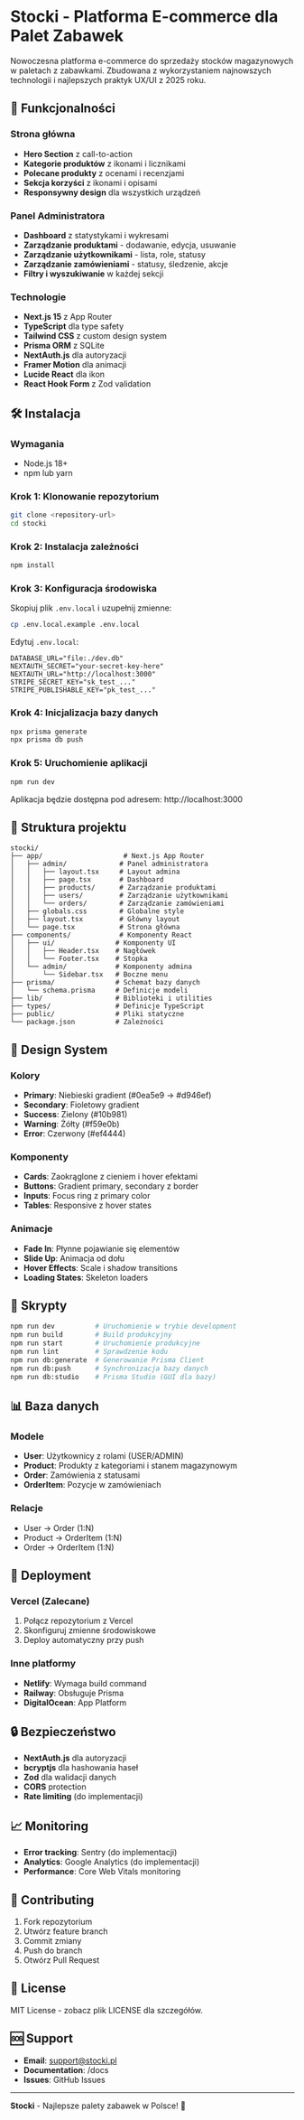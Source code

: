 # Stocki - Platforma E-commerce dla Palet Zabawek

Nowoczesna platforma e-commerce do sprzedaży stocków magazynowych w paletach z zabawkami. Zbudowana z wykorzystaniem najnowszych technologii i najlepszych praktyk UX/UI z 2025 roku.

## 🚀 Funkcjonalności

### Strona główna
- **Hero Section** z call-to-action
- **Kategorie produktów** z ikonami i licznikami
- **Polecane produkty** z ocenami i recenzjami
- **Sekcja korzyści** z ikonami i opisami
- **Responsywny design** dla wszystkich urządzeń

### Panel Administratora
- **Dashboard** z statystykami i wykresami
- **Zarządzanie produktami** - dodawanie, edycja, usuwanie
- **Zarządzanie użytkownikami** - lista, role, statusy
- **Zarządzanie zamówieniami** - statusy, śledzenie, akcje
- **Filtry i wyszukiwanie** w każdej sekcji

### Technologie
- **Next.js 15** z App Router
- **TypeScript** dla type safety
- **Tailwind CSS** z custom design system
- **Prisma ORM** z SQLite
- **NextAuth.js** dla autoryzacji
- **Framer Motion** dla animacji
- **Lucide React** dla ikon
- **React Hook Form** z Zod validation

## 🛠️ Instalacja

### Wymagania
- Node.js 18+ 
- npm lub yarn

### Krok 1: Klonowanie repozytorium
```bash
git clone <repository-url>
cd stocki
```

### Krok 2: Instalacja zależności
```bash
npm install
```

### Krok 3: Konfiguracja środowiska
Skopiuj plik `.env.local` i uzupełnij zmienne:
```bash
cp .env.local.example .env.local
```

Edytuj `.env.local`:
```env
DATABASE_URL="file:./dev.db"
NEXTAUTH_SECRET="your-secret-key-here"
NEXTAUTH_URL="http://localhost:3000"
STRIPE_SECRET_KEY="sk_test_..."
STRIPE_PUBLISHABLE_KEY="pk_test_..."
```

### Krok 4: Inicjalizacja bazy danych
```bash
npx prisma generate
npx prisma db push
```

### Krok 5: Uruchomienie aplikacji
```bash
npm run dev
```

Aplikacja będzie dostępna pod adresem: http://localhost:3000

## 📁 Struktura projektu

```
stocki/
├── app/                    # Next.js App Router
│   ├── admin/             # Panel administratora
│   │   ├── layout.tsx     # Layout admina
│   │   ├── page.tsx       # Dashboard
│   │   ├── products/      # Zarządzanie produktami
│   │   ├── users/         # Zarządzanie użytkownikami
│   │   └── orders/        # Zarządzanie zamówieniami
│   ├── globals.css        # Globalne style
│   ├── layout.tsx         # Główny layout
│   └── page.tsx           # Strona główna
├── components/            # Komponenty React
│   ├── ui/               # Komponenty UI
│   │   ├── Header.tsx    # Nagłówek
│   │   └── Footer.tsx    # Stopka
│   └── admin/            # Komponenty admina
│       └── Sidebar.tsx   # Boczne menu
├── prisma/               # Schemat bazy danych
│   └── schema.prisma     # Definicje modeli
├── lib/                  # Biblioteki i utilities
├── types/                # Definicje TypeScript
├── public/               # Pliki statyczne
└── package.json          # Zależności
```

## 🎨 Design System

### Kolory
- **Primary**: Niebieski gradient (#0ea5e9 → #d946ef)
- **Secondary**: Fioletowy gradient
- **Success**: Zielony (#10b981)
- **Warning**: Żółty (#f59e0b)
- **Error**: Czerwony (#ef4444)

### Komponenty
- **Cards**: Zaokrąglone z cieniem i hover efektami
- **Buttons**: Gradient primary, secondary z border
- **Inputs**: Focus ring z primary color
- **Tables**: Responsive z hover states

### Animacje
- **Fade In**: Płynne pojawianie się elementów
- **Slide Up**: Animacja od dołu
- **Hover Effects**: Scale i shadow transitions
- **Loading States**: Skeleton loaders

## 🔧 Skrypty

```bash
npm run dev          # Uruchomienie w trybie development
npm run build        # Build produkcyjny
npm run start        # Uruchomienie produkcyjne
npm run lint         # Sprawdzenie kodu
npm run db:generate  # Generowanie Prisma Client
npm run db:push      # Synchronizacja bazy danych
npm run db:studio    # Prisma Studio (GUI dla bazy)
```

## 📊 Baza danych

### Modele
- **User**: Użytkownicy z rolami (USER/ADMIN)
- **Product**: Produkty z kategoriami i stanem magazynowym
- **Order**: Zamówienia z statusami
- **OrderItem**: Pozycje w zamówieniach

### Relacje
- User → Order (1:N)
- Product → OrderItem (1:N)
- Order → OrderItem (1:N)

## 🚀 Deployment

### Vercel (Zalecane)
1. Połącz repozytorium z Vercel
2. Skonfiguruj zmienne środowiskowe
3. Deploy automatyczny przy push

### Inne platformy
- **Netlify**: Wymaga build command
- **Railway**: Obsługuje Prisma
- **DigitalOcean**: App Platform

## 🔒 Bezpieczeństwo

- **NextAuth.js** dla autoryzacji
- **bcryptjs** dla hashowania haseł
- **Zod** dla walidacji danych
- **CORS** protection
- **Rate limiting** (do implementacji)

## 📈 Monitoring

- **Error tracking**: Sentry (do implementacji)
- **Analytics**: Google Analytics (do implementacji)
- **Performance**: Core Web Vitals monitoring

## 🤝 Contributing

1. Fork repozytorium
2. Utwórz feature branch
3. Commit zmiany
4. Push do branch
5. Otwórz Pull Request

## 📝 License

MIT License - zobacz plik LICENSE dla szczegółów.

## 🆘 Support

- **Email**: support@stocki.pl
- **Documentation**: /docs
- **Issues**: GitHub Issues

---

**Stocki** - Najlepsze palety zabawek w Polsce! 🎯 